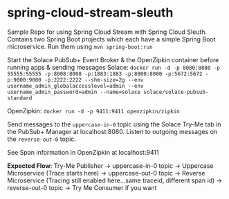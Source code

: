 # spring-cloud-stream-sleuth
Sample Repo for using Spring Cloud Stream with Spring Cloud Sleuth. 
Contains two Spring Boot projects which each have a simple Spring Boot microservice. 
Run them using `mvn spring-boot:run`

Start the Solace PubSub+ Event Broker & the OpenZipkin container before running apps & sending messages
Solace: `docker run -d -p 8080:8080 -p 55555:55555 -p:8008:8008 -p:1883:1883 -p:8000:8000 -p:5672:5672 -p:9000:9000 -p:2222:2222 --shm-size=2g --env username_admin_globalaccesslevel=admin --env username_admin_password=admin --name=solace solace/solace-pubsub-standard`

OpenZipkin: `docker run -d -p 9411:9411 openzipkin/zipkin`

Send messages to the `uppercase-in-0` topic using the Solace Try-Me tab in the PubSub+ Manager at localhost:8080. 
Listen to outgoing messages on the `reverse-out-0` topic. 

See Span information in OpenZipkin at localhost:9411

**Expected Flow**: 
Try-Me Publisher -> uppercase-in-0 topic -> Uppercase Microservice (Trace starts here) -> uppercase-out-0 topic -> Reverse Microservice (Tracing still enabled here...same traceid, different span id) -> reverse-out-0 topic -> Try Me Consumer if you want
